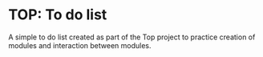 # TOP: To do list
<p>A simple to do list created as part of the Top project to practice creation of modules and interaction between modules.</p>

